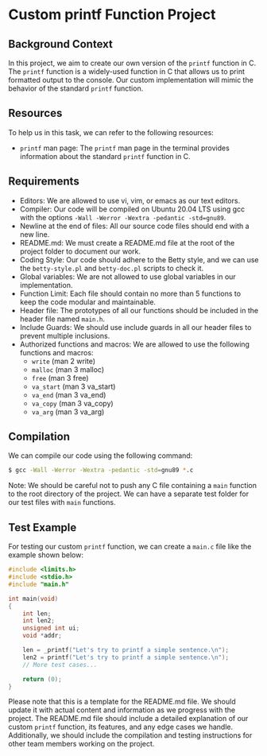 # Custom printf Function Project

## Background Context
In this project, we aim to create our own version of the `printf` function in C. The `printf` function is a widely-used function in C that allows us to print formatted output to the console. Our custom implementation will mimic the behavior of the standard `printf` function.

## Resources
To help us in this task, we can refer to the following resources:
- `printf` man page: The `printf` man page in the terminal provides information about the standard `printf` function in C.

## Requirements
- Editors: We are allowed to use vi, vim, or emacs as our text editors.
- Compiler: Our code will be compiled on Ubuntu 20.04 LTS using gcc with the options `-Wall -Werror -Wextra -pedantic -std=gnu89`.
- Newline at the end of files: All our source code files should end with a new line.
- README.md: We must create a README.md file at the root of the project folder to document our work.
- Coding Style: Our code should adhere to the Betty style, and we can use the `betty-style.pl` and `betty-doc.pl` scripts to check it.
- Global variables: We are not allowed to use global variables in our implementation.
- Function Limit: Each file should contain no more than 5 functions to keep the code modular and maintainable.
- Header file: The prototypes of all our functions should be included in the header file named `main.h`.
- Include Guards: We should use include guards in all our header files to prevent multiple inclusions.
- Authorized functions and macros: We are allowed to use the following functions and macros:
    - `write` (man 2 write)
    - `malloc` (man 3 malloc)
    - `free` (man 3 free)
    - `va_start` (man 3 va_start)
    - `va_end` (man 3 va_end)
    - `va_copy` (man 3 va_copy)
    - `va_arg` (man 3 va_arg)

## Compilation
We can compile our code using the following command:
```bash
$ gcc -Wall -Werror -Wextra -pedantic -std=gnu89 *.c
```
Note: We should be careful not to push any C file containing a `main` function to the root directory of the project. We can have a separate test folder for our test files with `main` functions.

## Test Example
For testing our custom `printf` function, we can create a `main.c` file like the example shown below:
```c
#include <limits.h>
#include <stdio.h>
#include "main.h"

int main(void)
{
    int len;
    int len2;
    unsigned int ui;
    void *addr;

    len = _printf("Let's try to printf a simple sentence.\n");
    len2 = printf("Let's try to printf a simple sentence.\n");
    // More test cases...

    return (0);
}
```

Please note that this is a template for the README.md file. We should update it with actual content and information as we progress with the project. The README.md file should include a detailed explanation of our custom `printf` function, its features, and any edge cases we handle. Additionally, we should include the compilation and testing instructions for other team members working on the project.



